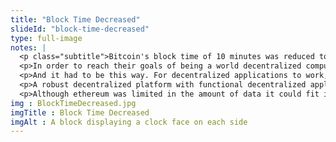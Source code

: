 ```yaml
--- 
title: "Block Time Decreased"
slideId: "block-time-decreased"
type: full-image
notes: |
  <p class="subtitle">Bitcoin's block time of 10 minutes was reduced to just 10 seconds in the ethereum network. These faster confirmation times allow for the quicker processing of data. It is this characteristic that allows ethereum to act as a functional decentralized platform.</p>
  <p>In order to reach their goals of being a world decentralized computer, the ethereum blockchain had to find a way to process data more quickly than the Bitcoin network. The developers found that if they greatly decreased Bitcoin's block time, more data could be processed by the network. ethereum set their block times to be around ten seconds each, several times faster than each Bitcoin block is created.</p>
  <p>And it had to be this way. For decentralized applications to work, requests have to be received and fulfilled by the network quickly. You're not going to use a decentralized application that takes several minutes to process each action you are trying to complete; it just isn't feasible.<.p> 
  <p>A robust decentralized platform with functional decentralized applications would process each action quickly and fluidly, allowing users to interact with dApps without having to wait minutes for the latest data request to be processed.</p>
  <p>Although ethereum was limited in the amount of data it could fit into each block, this network construction and block time decrease was better suited to act as a platform for decentralized applications than Bitcoin.</p>
img : BlockTimeDecreased.jpg
imgTitle : Block Time Decreased
imgAlt : A block displaying a clock face on each side
---
```

